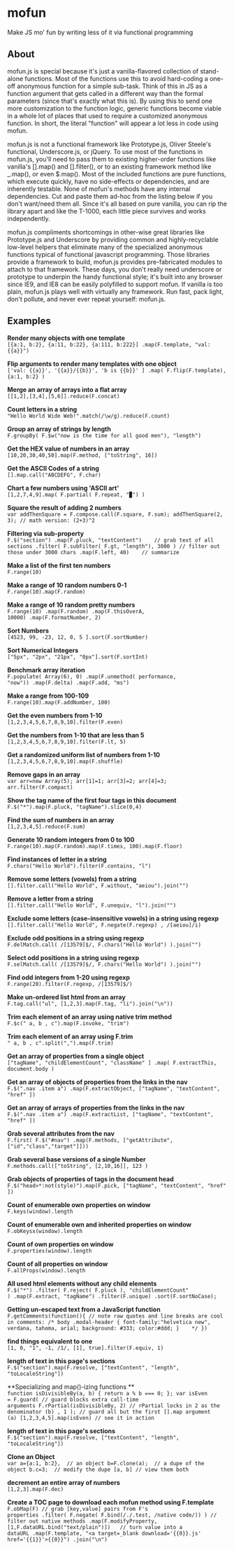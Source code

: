 mofun
=====

Make JS mo' fun by writing less of it via functional programming

About
--------------
mofun.js is special because it's just a vanilla-flavored collection of stand-alone functions. Most of the functions use this to avoid hard-coding a one-off anonymous function for a simple sub-task. Think of this in JS as a function argument that gets called in a different way than the formal parameters (since that's exactly what this is). By using this to send one more customization to the function logic, generic functions become viable in a whole lot of places that used to require a customized anonymous function. In short, the literal "function" will appear a lot less in code using mofun.

mofun.js is not a functional framework like Prototype.js, Oliver Steele's functional, Underscore.js, or jQuery. To use most of the functions in mofun.js, you'll need to pass them to existing higher-order functions like vanilla's [].map() and [].filter(), or to an existing framework method like _.map(), or even $.map(). Most of the included functions are pure functions, which execute quickly, have no side-effects or dependencies, and are inherently testable. None of mofun's methods have any internal dependencies. Cut and paste them ad-hoc from the listing below if you don't want/need them all. Since it's all based on pure vanilla, you can rip the library apart and like the T-1000, each little piece survives and works independently.

mofun.js compliments shortcomings in other-wise great libraries like Prototype.js and Underscore by providing common and highly-recyclable low-level helpers that eliminate many of the specialized anonymous functions typical of functional javascript programming. Those libraries provide a framework to build, mofun.js provides pre-fabricated modules to attach to that framework. These days, you don't really need underscore or prototype to underpin the handy functional style; it's built into any browser since IE9, and IE8 can be easily polyfilled to support mofun. If vanilla is too plain, mofun.js plays well with virtually any framework. Run fast, pack light, don't pollute, and never ever repeat yourself: mofun.js.



Examples
---------------
**Render many objects with one template**  
`[{a:1, b:2}, {a:11, b:22}, {a:111, b:222}] .map(F.template, "val: {{a}}")`

**Flip arguments to render many templates with one object**  
`['val: {{a}}', '{{a}}/{{b}}', 'b is {{b}}' ] .map( F.flip(F.template), {a:1, b:2} )`

**Merge an array of arrays into a flat array**  
`[[1,2],[3,4],[5,6]].reduce(F.concat)`

**Count letters in a string**  
`"Hello World Wide Web!".match(/\w/g).reduce(F.count)`

**Group an array of strings by length**  
`F.groupBy( F.$w("now is the time for all good men"), "length")`

**Get the HEX value of numbers in an array**  
`[10,20,30,40,50].map(F.method, ["toString", 16])`

**Get the ASCII Codes of a string**  
`[].map.call("ABCDEFG", F.char)`

**Chart a few numbers using 'ASCII art'**  
`[1,2,7,4,9].map( F.partial( F.repeat, "▉") )`

**Square the result of adding 2 numbers**  
`var addThenSquare = F.compose.call(F.square, F.sum); addThenSquare(2, 3); // math version: (2+3)^2`

**Filtering via sub-property**  
`F.$("section") .map(F.pluck, "textContent")	// grab text of all sections .filter( F.subFilter( F.gt, "length"), 3000 ) // filter out those under 3000 chars .map(F.left, 40)	// summarize`

**Make a list of the first ten numbers**  
`F.range(10)`

**Make a range of 10 random numbers 0-1**  
`F.range(10).map(F.random)`

**Make a range of 10 random pretty numbers**  
`F.range(10) .map(F.random) .map(F.thisOverA, 10000) .map(F.formatNumber, 2)`

**Sort Numbers**  
`[4523, 99, -23, 12, 0, 5 ].sort(F.sortNumber)`

**Sort Numerical Integers**  
`["5px", "2px", "21px", "0px"].sort(F.sortInt)`

**Benchmark array iteration**  
`F.populate( Array(6), 0) .map(F.unmethod( performance, "now")) .map(F.delta) .map(F.add, "ms")`

**Make a range from 100-109**  
`F.range(10).map(F.addNumber, 100)`

**Get the even numbers from 1-10**  
`[1,2,3,4,5,6,7,8,9,10].filter(F.even)`

**Get the numbers from 1-10 that are less than 5**  
`[1,2,3,4,5,6,7,8,9,10].filter(F.lt, 5)`

**Get a randomized uniform list of numbers from 1-10**  
`[1,2,3,4,5,6,7,8,9,10].map(F.shuffle)`

**Remove gaps in an array**  
`var arr=new Array(5); arr[1]=1; arr[3]=2; arr[4]=3; arr.filter(F.compact)`

**Show the tag name of the first four tags in this document**  
`F.$("*").map(F.pluck, "tagName").slice(0,4)`

**Find the sum of numbers in an array**  
`[1,2,3,4,5].reduce(F.sum)`

**Generate 10 random integers from 0 to 100**  
`F.range(10).map(F.random).map(F.times, 100).map(F.floor)`

**Find instances of letter in a string**  
`F.chars("Hello World").filter(F.contains, "l")`

**Remove some letters (vowels) from a string**  
`[].filter.call("Hello World", F.without, "aeiou").join("")`

**Remove a letter from a string**  
`[].filter.call("Hello World", F.unequiv, "l").join("")`

**Exclude some letters (case-insensitive vowels) in a string using regexp**  
`[].filter.call("Hello World", F.negate(F.regexp) , /[aeiou]/i)`

**Exclude odd positions in a string using regexp**  
`F.delMatch.call( /[13579]$/, F.chars("Hello World") ).join("")`

**Select odd positions in a string using regexp**  
`F.selMatch.call( /[13579]$/, F.chars("Hello World") ).join("")`

**Find odd integers from 1-20 using regexp**  
`F.range(20).filter(F.regexp, /[13579]$/)`

**Make un-ordered list html from an array**  
`F.tag.call("ul", [1,2,3].map(F.tag, "li").join("\n"))`

**Trim each element of an array using native trim method**  
`F.$c(" a, b , c").map(F.invoke, "trim")`

**Trim each element of an array using F.trim**  
`" a, b , c".split(",").map(F.trim)`

**Get an array of properties from a single object**  
`["tagName", "childElementCount", "className" ] .map( F.extractThis, document.body )`

**Get an array of objects of properties from the links in the nav**  
`F.$(".nav .item a") .map(F.extractObject, ["tagName", "textContent", "href" ])`

**Get an array of arrays of properties from the links in the nav**  
`F.$(".nav .item a") .map(F.extractList, ["tagName", "textContent", "href" ])`

**Grab several attributes from the nav**  
`F.first( F.$("#nav") .map(F.methods, ["getAttribute", ["id","class","target"]]))`

**Grab several base versions of a single Number**  
`F.methods.call(["toString", [2,10,16]], 123 )`

**Grab objects of properties of tags in the document head**  
`F.$("head>*:not(style)").map(F.pick, ["tagName", "textContent", "href" ])`

**Count of enumerable own properties on window**  
`F.keys(window).length`

**Count of enumerable own and inherited properties on window**  
`F.obKeysx(window).length`

**Count of own properties on window**  
`F.properties(window).length`

**Count of all properties on window**  
`F.allProps(window).length`

**All used html elements without any child elements**  
`F.$("*") .filter( F.reject( F.pluck ), "childElementCount" ) .map(F.extract, "tagName") .filter(F.unique) .sort(F.sortNoCase);`

**Getting un-escaped text from a JavaScript function**  
`F.getComments(function(){ // note raw quotes and line breaks are cool in comments: /* body .modal-header { font-family:"helvetica new", verdana, tahoma, arial; background: #333; color:#ddd; }	*/ })`

**find things equivalent to one**  
`[1, 0, "1", -1, /1/, [1], true].filter(F.equiv, 1)`

**length of text in this page's sections**  
`F.$("section").map(F.resolve, ["textContent", "length", "toLocaleString"])`

**Specializing and map()-izing functions **  
`function isDivisibleBy(a, b) { return a % b === 0; }; var isEven = F.guard( // guard blocks extra call-time arguments F.rPartial(isDivisibleBy, 2)	// rPartial locks in 2 as the denominator (b) , 1 ); // guard all but the first [].map argument (a) [1,2,3,4,5].map(isEven) // see it in action`

**length of text in this page's sections**  
`F.$("section").map(F.resolve, ["textContent", "length", "toLocaleString"])`

**Clone an Object**  
`var a={a:1, b:2},	// an object b=F.clone(a);	// a dupe of the object b.c=3;	// modify the dupe [a, b] // view them both`

**decrement an entire array of numbers**  
`[1,2,3].map(F.dec)`

**Create a TOC page to download each mofun method using F.template**  
`F.obMap(F)	// grab [key,value] pairs from F's properties .filter( F.negate( F.bind(/./.test, /native code/)) )	// filter out native methods .map(F.modifyProperty, [1,F.dataURL.bind("text/plain")])	// turn value into a dataURL .map(F.template, "<a target=_blank download='{{0}}.js' href='{{1}}'>{{0}}") .join("\n")`
